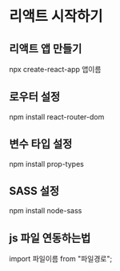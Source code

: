 # 리액트 시작하기

## 리액트 앱 만들기
npx create-react-app 앱이름

## 로우터 설정
npm install react-router-dom

## 변수 타입 설정
npm install prop-types

## SASS 설정
npm install node-sass

## js 파일 연동하는법
import 파일이름 from "파일경로";